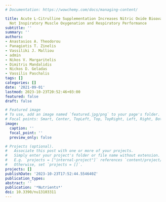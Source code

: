 ```yaml
---
# Documentation: https://wowchemy.com/docs/managing-content/

title: Acute L-Citrulline Supplementation Increases Nitric Oxide Bioavailability but
  Not Inspiratory Muscle Oxygenation and Respiratory Performance
subtitle: ''
summary: ''
authors:
- Anastasios A. Theodorou
- Panagiotis T. Zinelis
- Vassiliki J. Malliou
- admin
- Nikos V. Margaritelis
- Dimitris Mandalidis
- Nickos D. Geladas
- Vassilis Paschalis
tags: []
categories: []
date: '2021-09-01'
lastmod: 2023-10-23T20:52:46+03:00
featured: false
draft: false

# Featured image
# To use, add an image named `featured.jpg/png` to your page's folder.
# Focal points: Smart, Center, TopLeft, Top, TopRight, Left, Right, BottomLeft, Bottom, BottomRight.
image:
  caption: ''
  focal_point: ''
  preview_only: false

# Projects (optional).
#   Associate this post with one or more of your projects.
#   Simply enter your project's folder or file name without extension.
#   E.g. `projects = ["internal-project"]` references `content/project/deep-learning/index.md`.
#   Otherwise, set `projects = []`.
projects: []
publishDate: '2023-10-23T17:52:44.554640Z'
publication_types:
abstract: ''
publication: '*Nutrients*'
doi: 10.3390/nu13103311
---
```

